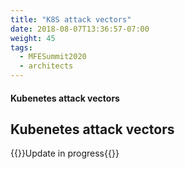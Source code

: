 ```yaml
---
title: "K8S attack vectors"
date: 2018-08-07T13:36:57-07:00
weight: 45
tags:
  - MFESummit2020
  - architects
---
```

#### Kubenetes attack vectors

## Kubenetes attack vectors

{{<todo>}}Update in progress{{</todo>}}

